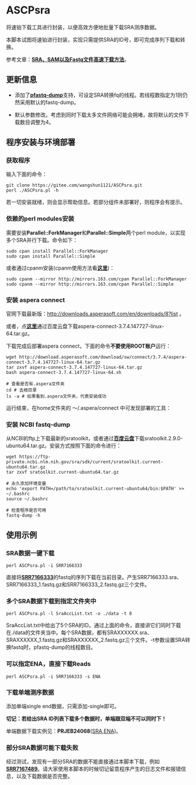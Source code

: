 # ASCPsra

将速铂下载工具进行封装，以便高效方便地批量下载SRA测序数据。

本脚本试图将速铂进行封装，实现只需提供SRA的ID号，即可完成序列下载和转换。

参考文章：[**SRA、SAM以及Fastq文件高速下载方法**](http://bioinfostar.com/2017/12/23/How-to-download-SRA-data-zh_CN/)。

## 更新信息

* 添加了[**pfastq-dump**](https://github.com/inutano/pfastq-dump)支持，可设定SRA转换fq的线程。若线程数指定为1则仍然采用默认的fastq-dump。

* 默认参数修改。考虑到同时下载太多文件网络可能会拥堵，故将默认的文件下载数目调整为4。

## 程序安装与环境部署

### 获取程序

输入下面的命令：

```
git clone https://gitee.com/wangshun1121/ASCPsra.git
perl ./ASCPsra.pl -h
```

若一切安装就绪，则会显示帮助信息。若部分组件未部署好，则程序会有提示。

### 依赖的perl modules安装

需要安装**Parallel::ForkManager**和**Parallel::Simple**两个perl module，以实现多个SRA并行下载。命令如下：

```
sudo cpan install Parallel::ForkManager
sudo cpan install Parallel::Simple
```

或者通过cpanm安装(cpanm使用方法看[**这里**](https://blog.csdn.net/memray/article/details/17543791))：

```
sudo cpanm --mirror http://mirrors.163.com/cpan Parallel::ForkManager
sudo cpanm --mirror http://mirrors.163.com/cpan Parallel::Simple
```


### 安装 aspera connect

官网下载最新版：http://downloads.asperasoft.com/en/downloads/8?list 。

或者，点[**这里**](https://pan.baidu.com/s/1mXWkCw3yIwoc6LVrdKo9LA)通过百度云盘下载aspera-connect-3.7.4.147727-linux-64.tar.gz。

下载完成后部署aspera connect，下面的命令**不要使用ROOT账户**运行：

```
wget http://download.asperasoft.com/download/sw/connect/3.7.4/aspera-connect-3.7.4.147727-linux-64.tar.gz
tar zxvf aspera-connect-3.7.4.147727-linux-64.tar.gz
bash aspera-connect-3.7.4.147727-linux-64.sh

# 查看是否有.aspera文件夹
cd # 去根目录
ls -a # 如果看到.aspera文件夹，代表安装成功

```

运行结束，在home文件夹的 ～/.aspera/connect 中可发现部署的工具：

### 安装 NCBI fastq-dump

从NCBI的ftp上下载最新的sratoolkit，或者通过[**百度云盘**](https://pan.baidu.com/s/1k6ajnCqE85PfobNn83faFQ)下载sratoolkit.2.9.0-ubuntu64.tar.gz。安装方式按照下面的命令进行：

```
wget https://ftp-private.ncbi.nlm.nih.gov/sra/sdk/current/sratoolkit.current-ubuntu64.tar.gz
tar zxvf sratoolkit.current-ubuntu64.tar.gz

# 永久添加环境变量
echo 'export PATH=/path/to/sratoolkit.current-ubuntu64/bin:$PATH' >> ~/.bashrc
source ~/.bashrc

# 检查程序是否可用
fastq-dump -h

```

## 使用示例

### SRA数据一键下载

```
perl ASCPsra.pl -i SRR7166333
```

直接将[**SRR7166333**](https://www.ncbi.nlm.nih.gov/sra/SRR7166333)的fastq的序列下载在当前目录。产生SRR7166333.sra、SRR7166333_1.fastq.gz和SRR7166333_2.fastq.gz三个文件。

### 多个SRA数据下载到指定文件夹中

```
perl ASCPsra.pl -l SraAccList.txt -o ./data -t 8
```

SraAccList.txt中给出了5个SRA的ID。通过上面的命令，直接讲它们同时下载在./data的文件夹当中。每个SRA数据，都有SRAXXXXXX.sra、SRAXXXXXX_1.fastq.gz和SRAXXXXXX_2.fastq.gz三个文件。-t参数设置SRA转换fastq时，pfastq-dump的线程数目。

### 可以指定ENA，直接下载Reads

```
perl ASCPsra.pl -i SRR7166333 -s ENA
```

### 下载单端测序数据

添加单端single end数据，只需添加-single即可。

**切记：若给出SRA ID列表下载多个数据时，单端跟双端不可以同时下！**

单端数据下载实例见：**PRJEB24068**([SRA](https://www.ncbi.nlm.nih.gov/bioproject/PRJEB24068),[ENA](https://www.ebi.ac.uk/ena/data/view/PRJEB24068))。

### 部分SRA数据可能下载失败

经过测试，发现有一部分SRA的数据不能直接通过本脚本下载，例如[**SRR7167489**](https://trace.ncbi.nlm.nih.gov/Traces/sra/?run=SRR7167489)。请大家使用本脚本的时候切记留意程序产生的日志文件和报错信息，以及下载数据是否完整。